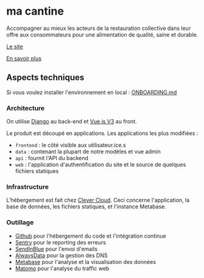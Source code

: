 # ma cantine

Accompagner au mieux les acteurs de la restauration collective dans leur offre aux consommateurs pour une alimentation de qualité, saine et durable.

[Le site](https://ma-cantine.beta.gouv.fr)

[En savoir plus](https://beta.gouv.fr/startups/ma-cantine-egalim.html)

## Aspects techniques

Si vous voulez installer l'environnement en local : [ONBOARDING.md](./ONBOARDING.md)

### Architecture

On utilise [Django](https://www.djangoproject.com/) au back-end et [Vue.js V3](https://v3.vuejs.org/) au front.

Le produit est découpé en applications. Les applications les plus modifiées :

- `frontend` : le côté visible aux utilisateur.ice.s
- `data` : contenant la plupart de notre modèles et vue admin
- `api` : fournit l'API du backend
- `web` : l'application d'authentification du site et le source de quelques fichiers statiques

### Infrastructure

L’hébergement est fait chez [Clever Cloud](https://www.clever-cloud.com/). Ceci concerne l'application, la base de données, les fichiers statiques, et l'instance Metabase.

### Outillage

- [Github](https://github.com/) pour l'hébergement du code et l'intégration continue
- [Sentry](https://sentry.io) pour le reporting des erreurs
- [SendInBlue](https://fr.sendinblue.com/) pour l'envoi d'emails
- [AlwaysData](https://www.alwaysdata.com/fr/) pour la gestion des DNS
- [Metabase](https://ma-cantine-metabase.cleverapps.io/public/dashboard/f65ca7cc-c3bd-4cfb-a3dc-236f81864663) pour l'analyse et la visualisation des données
- [Matomo](https://stats.data.gouv.fr/index.php?module=CoreHome&action=index&idSite=162&period=range&date=previous30&updated=1) pour l'analyse du traffic web
